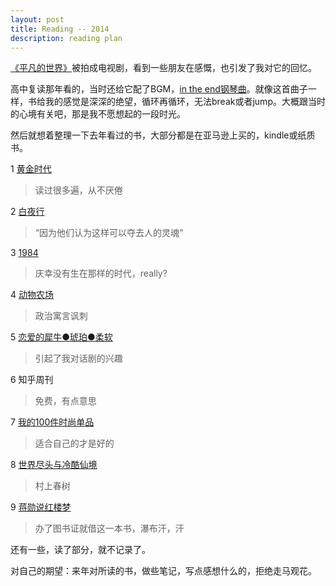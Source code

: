 ```yaml
---
layout: post
title: Reading -- 2014
description: reading plan
---
```

[《平凡的世界》](http://book.douban.com/subject/1084165/)被拍成电视剧，看到一些朋友在感慨，也引发了我对它的回忆。

高中复读那年看的，当时还给它配了BGM，[in the end钢琴曲](http://www.kuwo.cn/yinyue/4265815/)。就像这首曲子一样，书给我的感觉是深深的绝望，循环再循环，无法break或者jump。大概跟当时的心境有关吧，那是我不愿想起的一段时光。

然后就想着整理一下去年看过的书，大部分都是在亚马逊上买的，kindle或纸质书。

1 [黄金时代](http://book.douban.com/subject/1082406/)

> 读过很多遍，从不厌倦

2 [白夜行](http://book.douban.com/subject/3259440/)

> “因为他们认为这样可以夺去人的灵魂”

3 [1984](http://book.douban.com/subject/4820710/)

> 庆幸没有生在那样的时代，really?

4 [动物农场](http://book.douban.com/subject/2035179/)

> 政治寓言讽刺

5 [恋爱的犀牛●琥珀●柔软](http://book.douban.com/subject/11501640/)

> 引起了我对话剧的兴趣

6 知乎周刊

> 免费，有点意思

7 [我的100件时尚单品](http://book.douban.com/subject/20272116/)

> 适合自己的才是好的

8 [世界尽头与冷酷仙境](http://book.douban.com/subject/2158161/)

> 村上春树

9 [蒋勋说红楼梦](http://book.douban.com/subject/6003716/)

> 办了图书证就借这一本书，瀑布汗，汗

还有一些，读了部分，就不记录了。

对自己的期望：来年对所读的书，做些笔记，写点感想什么的，拒绝走马观花。